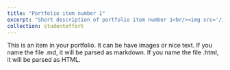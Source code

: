 ```yaml
---
title: "Portfolio item number 1"
excerpt: "Short description of portfolio item number 1<br/><img src='/images/500x300.png'>"
collection: studenteffort
---
```


This is an item in your portfolio. It can be have images or nice text. If you name the file .md, it will be parsed as markdown. If you name the file .html, it will be parsed as HTML. 
